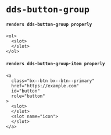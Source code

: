 # `dds-button-group`

#### `renders dds-button-group properly`

```
<ol>
  <slot>
  </slot>
</ol>

```

#### `renders dds-button-group-item properly`

```
<a
  class="bx--btn bx--btn--primary"
  href="https://example.com"
  id="button"
  role="button"
>
  <slot>
  </slot>
  <slot name="icon">
  </slot>
</a>

```

